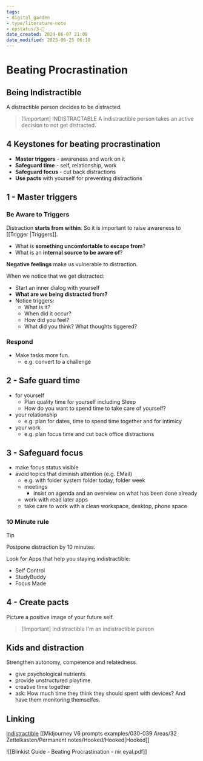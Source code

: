 ```yaml
---
tags: 
- digital_garden
- type/literature-note
- epstatus/3-🌳
date_created: 2024-06-07 21:08
date_modified: 2025-06-25 06:10
---
```

# Beating Procrastination

## Being Indistractible

A distractible person decides to be distracted. 

> [!important] INDISTRACTABLE
> A indistractible person takes an active decision to not get distracted.

## 4 Keystones for beating procrastination

+ **Master triggers** - awareness and work on it
+ **Safeguard time** - self, relationship, work
+ **Safeguard focus** - cut back distractions
+ **Use pacts** with yourself for preventing distractions

## 1 - Master triggers

### Be Aware to Triggers

Distraction **starts from within**. So it is important to raise awareness to [[Trigger |Triggers]].
+ What is **something uncomfortable to escape from**?
+ What is an **internal source to be aware of**?

**Negative feelings** make us vulnerable to distraction.

When we notice that we get distracted:
+ Start an inner dialog with yourself
+ **What are we being distracted from?**
+ Notice triggers:
	+ What is it?
	+ When did it occur?
	+ How did you feel?
	+ What did you think? What thoughts tiggered?

### Respond

+ Make tasks more fun. 
	+ e.g. convert to a challenge

## 2 - Safe guard time

+ for yourself
	+ Plan quality time for yourself including Sleep
	+ How do you want to spend time to take care of yourself?
+ your relationship
	+ e.g. plan for dates, time to spend time together and for intimicy
+ your work
	+ e.g. plan focus time and cut back office distractions

## 3 - Safeguard focus

+ make focus status visible
+ avoid topics that diminish attention (e.g. EMail)
	+ e.g. with folder system folder today, folder week
	+ meetings
		+ insist on agenda and an overview on what has been done already
	+ work with read later apps
	+ take care to work with a clean workspace, desktop, phone space

### 10 Minute rule

> [!tip]
> Postpone distraction by 10 minutes.

Look for Apps that help you staying indistractible:
+ Self Control
+ StudyBuddy
+ Focus Made

## 4 - Create pacts

Picture a positive image of your future self.

> [!important] Indistractible
> I'm an indistractible person

## Kids and distraction

Strengthen autonomy, competence and relatedness.

+ give psychological nutrients
+ provide unstructured playtime
+ creative time together
+ ask: How much time they think they should spent with devices? And have them monitoring themselfes.

## Linking

[Indistractible](https://www.blinkist.com/en/nc/browse/books/indistractable-en?r=1&st=indi)
[[Midjourney V6 prompts examples/030-039 Areas/32 Zettelkasten/Permanent notes/Hooked/Hooked|Hooked]]

![[Blinkist Guide - Beating Procrastination - nir eyal.pdf]]